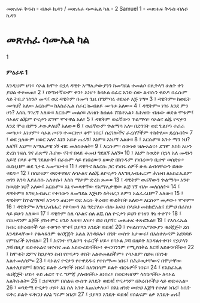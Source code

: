 ﻿
መጽሐፍ ቅዱስ - ብሉይ ኪዳን / መጽሐፈ ሳሙኤል ካል - 2 Samuel 1 - መጽሐፍ ቅዱስ ብሉይ ኪዳን
# መጽሐፈ ሳሙኤል ካል
1
### ምዕራፍ 1
እንዲህም ሆነ፥ ሳኦል ከሞተ በኋላ ዳዊት አማሌቃውያንን ከመግደል ተመልሶ በጺቅላግ ሁለት ቀን ያህል ተቀመጠ።
2 ፤ በሦስተኛውም ቀን፥ እነሆ፥ ከሳኦል ሰፈር አንድ ሰው ልብሱን ቀድዶ በራሱም ላይ ትቢያ ነስንሶ መጣ፤ ወደ ዳዊትም በመጣ ጊዜ በግምባሩ ተደፍቶ እጅ ነሣ።
3 ፤ ዳዊትም። ከወዴት መጣህ? አለው እርሱም። ከእስራኤል ሰፈር ኰብልዬ መጣሁ አለው።
4 ፤ ዳዊትም። ነገሩ እንደ ምን ሆነ? እስኪ ንገረኝ አለው። እርሱም መልሶ። ሕዝቡ ከሰልፉ ሸሽቶአል፥ ከሕዝቡ ብዙው ወደቁ ሞቱም፤ ሳኦልና ልጁም ዮናታን ደግሞ ሞተዋል አለ።
5 ፤ ዳዊትም ወሬኛውን ጕልማሳ። ሳኦልና ልጁ ዮናታን እንደ ሞቱ በምን ታውቃለህ? አለው።
6 ፤ ወሬኛውም ጕልማሳ አለ። በድንገት ወደ ጊልቦዓ ተራራ መጣሁ፥ እነሆም፥ ሳኦል ጦሩን ተመርኵዞ ቆሞ ነበር፤ ሰረገሎችና ፈረሰኞችም ተከትለው ደረሱበት።
7 ፤ ወደ ኋላውም ዘወር አለና እኔን አይቶ ጠራኝ፤ እኔም። እነሆኝ አልሁ።
8 ፤ እርሱም። አንተ ማን ነህ? አለኝ፤ እኔም። አማሌቃዊ ነኝ ብዬ መለስሁለት።
9 ፤ እርሱም። ሰውነቴ ዝሎአልና፥ ደግሞ እስከ አሁን ድረስ ነፍሴ ገና ፈጽማ ሕያው ናትና በላዬ ቆመህ ግደለኝ አለኝ።
10 ፤ እኔም ከወደቀ በኋላ አለ መዳኑን አይቼ በላዩ ቆሜ ገደልሁት፤ በራሱም ላይ የነበረውን ዘውድ በክንዱም የነበረውን ቢተዋ ወሰድሁ፥ ወደዚህም ወደ ጌታዬ አመጣሁት።
11 ፤ ዳዊትና ከእርሱ ጋር የነበሩ ሰዎች ሁሉ ልብሳቸውን ይዘው ቀደዱ።
12 ፤ በሰይፍም ወድቀዋልና ለሳኦልና ለልጁ ለዮናታን ለእግዚአብሔርም ሕዝብ ለእስራኤልም ወገን እንባ እያፈሰሱ አለቀሱ፥ እስከ ማታም ድረስ ጾሙ።
13 ፤ ዳዊትም ወሬኛውን ጕልማሳ። አንተ ከወዴት ነህ? አለው፤ እርሱም። እኔ የመጻተኛው የአማሌቃዊው ልጅ ነኝ ብሎ መለሰለት።
14 ፤ ዳዊትም። እግዚአብሔር የቀባውን ለመግደል እጅህን ስትዘረጋ ለምን አልፈራህም? አለው።
15 ፤ ዳዊትም ከጕልማሶቹ አንዱን ጠርቶ። ወደ እርሱ ቅረብና ውደቅበት አለው። እርሱም መታው፥ ሞተም።
16 ፤ ዳዊትም። እግዚአብሔር የቀባውን እኔ ገድያለሁ ብሎ አፍህ በላይህ መስክሮአልና ደምህ በራስህ ላይ ይሁን አለው።
17 ፤ ዳዊትም ስለ ሳኦልና ሰለ ልጁ ስለ ዮናታን ይህን የኀዘን ቅኔ ተቀኘ፥
18 ፤ የይሁዳንም ልጆች ያስተምሩ ዘንድ አዘዘ። እነሆ፥ ይህ በያሻር መጽሐፍ ተጽፎአል።
19 ፤ የእስራኤል ክብር በኮረብቶች ላይ ተወግቶ ሞተ፤ ኃያላን እንዴት ወደቁ!
20 ፤ የፍልስጥኤማውያን ቈነጃጅት ደስ እንዳይላቸው፥ የቈላፋንም ቈነጃጅት እልል እንዳይሉ፥ በጌት ውስጥ አታውሩ፤ በአስቀሎናም አደባባይ የምስራች አትበሉ።
21 ፤ እናንተ የጊልቦዓ ተራሮች ሆይ፥ የሳኦል ጋሻ በዘይት እንዳልተቀባ፥ የኃያላን ጋሻ በዚያ ወድቆአልና ዝናብና ጠል አይውረድባችሁ፥ ቍርባንንም የሚያበቅል እርሻ አይሁንባችሁ።
22 ፤ ከሞቱት ደምና ከኃያላን ስብ የዮናታን ቀስት አልተመለሰችም፥ የሳኦልም ሰይፍ በከንቱ አልተመለሰም።
23 ፤ ሳኦልና ዮናታን የተዋደዱና የተስማሙ ነበሩ፤ በሕይወታቸውና በሞታቸው አልተለያዩም፤ ከንስር ይልቅ ፈጣኖች ነበሩ፤ ከአንበሳም ይልቅ ብርቱዎች ነበሩ።
24 ፤ የእስራኤል ቈነጃጅት ሆይ፥ ቀይ ሐርና ጥሩ ግምጃ ያለብሳችሁ ለነበረ፥ በወርቀዘቦም ላስጌጣችሁ ለሳኦል አልቅሱለት።
25 ፤ ኃያላንም በሰልፍ ውስጥ እንዴት ወደቁ! ዮናታንም በኮረብቶችህ ላይ ወድቆአል።
26 ፤ ወንድሜ ዮናታን ሆይ፥ እኔ ስለ አንተ እጨነቃለሁ፤ በእኔ ዘንድ ውድህ እጅግ የተለየ ነበረ፤ ከሴት ፍቅር ይልቅ ፍቅርህ ለእኔ ግሩም ነበረ።
27 ፤ ኃያላን እንዴት ወደቁ! የሰልፍም ዕቃ እንዴት ጠፋ!
